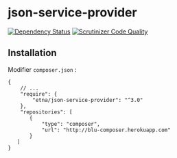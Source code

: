 json-service-provider
=====================

[![Dependency Status](https://www.versioneye.com/user/projects/53dde6e38e78abc191000027/badge.svg)](https://www.versioneye.com/user/projects/53dde6e38e78abc191000027)
[![Scrutinizer Code Quality](https://scrutinizer-ci.com/g/etna-alternance/composer-json-service-provider/badges/quality-score.png?b=master)](https://scrutinizer-ci.com/g/etna-alternance/composer-json-service-provider/?branch=master)

Installation
------------

Modifier `composer.json` :

```
{
    // ...
    "require": {
        "etna/json-service-provider": "^3.0"
    },
    "repositories": [
       {
           "type": "composer",
           "url": "http://blu-composer.herokuapp.com"
       }
   ]
}
```
